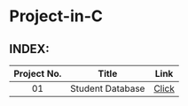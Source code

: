 # Project-in-C

## INDEX:

| Project No. | Title | Link |
| :---: | :---: | :---: |
| 01 | Student Database | [Click](https://github.com/Md-Yousuf-2723/Project-in-C/blob/main/Projects/Student%20database.md)
